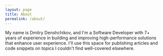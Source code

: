 ```yaml
---
layout: page
title: About
permalink: /about/
---
```


My name is Dmitry Denshchikov, and I'm a Software Developer
with 7+ years of experience in building and improving high-performance solutions
that enhance user experience. I'll use this space for publishing articles and code snippets
on topics I couldn't find well-covered elsewhere.